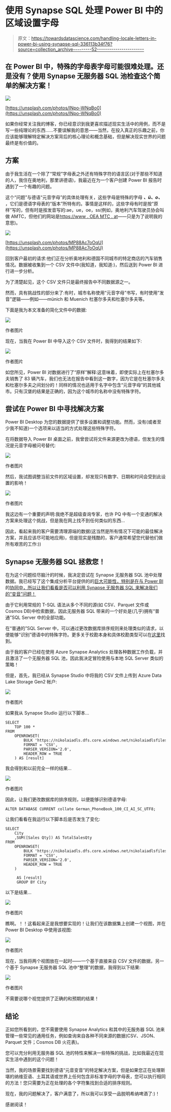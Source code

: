 # 使用 Synapse SQL 处理 Power BI 中的区域设置字母

> 原文：<https://towardsdatascience.com/handling-locale-letters-in-power-bi-using-synapse-sql-336113b34f76?source=collection_archive---------52----------------------->

## 在 Power BI 中，特殊的字母表字母可能很难处理。还是没有？使用 Synapse 无服务器 SQL 池检查这个简单的解决方案！

![](img/860f2893442934433f33e9b06a6cb19f.png)

[https://unsplash.com/photos/lNpo-WNqBo0](https://unsplash.com/photos/lNpo-WNqBo0)

如果你经常关注我的博客，你已经意识到我更喜欢描述现实生活中的用例，而不是写一些纯理论的东西……不要误解我的意思——当然，在投入真正的乐趣之前，你应该能够理解特定解决方案背后的核心理论和概念基础，但是解决现实世界的问题最终是有价值的。

## 方案

由于我生活在一个除了“常规”字母表之外还有特殊字符的语言区(对于那些不知道的人，我住在奥地利，那里讲德语)，我最近在为一个客户创建 Power BI 报告时遇到了一个有趣的问题。

这个“问题”与德语“元音字母”的具体处理有关，这些字母是特殊的字母 ***、ü、o、*** ，它们是德语字母表的“版本”所特有的。事情是这样的，这些字母有时是按“原样”写的，但有时是按发音写的:ae，ue，oe，ss(例如，奥地利汽车驾驶员协会叫做 AMTC，但他们的网站是[https://www . OEA MTC . at](https://www.oeamtc.at)——只是为了说明我的意思)。

![](img/d150e69e2cb98dd62f90724ba3cc8f4d.png)

[https://unsplash.com/photos/MP88Ac7oOqU](https://unsplash.com/photos/MP88Ac7oOqU)

回到客户最初的请求:他们正在分析奥地利和德国不同城市的特定商店的汽车销售情况。数据被收集到一个 CSV 文件中(我知道，我知道:)，然后送到 Power BI 进行进一步分析。

为了清楚起见，这个 CSV 文件只是最终报告中不同数据源之一。

然而，具有挑战性的部分来了:有时，城市名称使用“元音字母”书写，有时使用“发音”逻辑——例如——münich 和 Muenich 杜塞尔多夫和杜塞尔多夫等。

下面是我为本文准备的简化文件中的数据:

![](img/66623b68ad953cd2c9211a894a24a5a2.png)

作者图片

现在，当我在 Power BI 中导入这个 CSV 文件时，我得到的结果如下:

![](img/4ea90d1289f3c607bcfeca53bb143d0f.png)

作者图片

如您所见，Power BI 对数据进行了“原样”解释:这意味着，即使实际上在杜塞尔多夫销售了 83 辆汽车，我们也无法在报告中看到这一数字，因为它是在杜塞尔多夫和杜塞尔多夫之间划分的！同样的情况也适用于名字中包含“元音字母”的其他城市。只有汉堡的结果是正确的，因为这个城市的名称中没有特殊字符。

## 尝试在 Power BI 中寻找解决方案

Power BI Desktop 为您的数据提供了很多设置和调整功能。然而，没有(或者至少我不知道)一个选项来以适当的方式处理这些特殊字符。

在将数据导入 Power BI 桌面之前，我曾尝试将文件来源更改为德语，但发生的情况是元音字母被问号替代:

![](img/1fc84afd3d790807d4f0156f30943698.png)

作者图片

然后，我试图调整当前文件的区域设置，却发现只有数字、日期和时间会受到此设置的影响！

![](img/ac662f2515fc4b02aed60024038723a0.png)

作者图片

我这边有一个重要的声明:我绝不是超级查询专家，也许 PQ 中有一个变通的解决方案来处理这个挑战，但是我在网上找不到任何类似的东西…

因此，看起来我的客户需要清理源端的数据(这当然是所有情况下可能的最佳解决方案，并且应该尽可能地应用)，但是现实是残酷的，客户通常希望您代替他们做所有艰苦的工作:))

## Synapse 无服务器 SQL 拯救您！

在为这个问题绞尽脑汁的时候，我决定尝试在 Synapse 无服务器 SQL 池中处理数据。我已经写了这个集成分析平台提供的的[巨大可能性，特别是在与 Power BI](https://datamozart.medium.com/power-bi-synapse-part-1-the-art-of-im-possible-aee1cec5ebfa) 的[协同中，所以让我们看看是否可以利用 Synapse 无服务器 SQL 来解决我们的“变音”问题！](/power-bi-synapse-part-2-what-synapse-brings-to-power-bi-table-4592a03b1b74)

由于它利用常规的 T-SQL 语法从多个不同的源(如 CSV、Parquet 文件或 Cosmos DB)中检索数据，因此无服务器 SQL 带来的一个好处是(几乎)拥有“普通”SQL Server 中的全部功能。

在“普通的”SQL Server 中，可以通过更改数据库排序规则来处理类似的请求，以便能够“识别”德语中的特殊字符。更多关于校勘本身和具体校勘类型可以在[这里](https://docs.microsoft.com/en-us/sql/relational-databases/collations/collation-and-unicode-support?view=sql-server-ver15)找到。

由于我的客户已经在使用 Azure Synapse Analytics 处理各种数据工作负载，并且激活了一个无服务器 SQL 池，因此我决定冒险使用与本地 SQL Server 类似的策略！

但是，首先，我已经从 Synapse Studio 中将我的 CSV 文件上传到 Azure Data Lake Storage Gen2 帐户:

![](img/904b559e18dd2e22e419ccf2425a6ace.png)

作者图片

如果我从 Synapse Studio 运行以下脚本…

```
SELECT
    TOP 100 *
FROM
    OPENROWSET(
        BULK 'https://nikolaiadls.dfs.core.windows.net/nikolaiadlsfilesys/Data/Umlauts.csv',
        FORMAT = 'CSV',
        PARSER_VERSION='2.0',
        HEADER_ROW = TRUE
    ) AS [result]
```

我会得到和以前完全一样的结果…

![](img/babf3152f4813c188f95cd6b5c884047.png)

作者图片

因此，让我们更改数据库的排序规则，以便能够识别德语字母:

```
ALTER DATABASE CURRENT collate German_PhoneBook_100_CI_AI_SC_UTF8;
```

让我们看看在我运行以下脚本后是否发生了变化:

```
SELECT
    City
    ,SUM([Sales Qty]) AS TotalSalesQty
FROM
    OPENROWSET(
        BULK 'https://nikolaiadls.dfs.core.windows.net/nikolaiadlsfilesys/Data/Umlauts.csv',
        FORMAT = 'CSV',
        PARSER_VERSION='2.0',
        HEADER_ROW = TRUE
    )

     AS [result]
     GROUP BY City
```

以下是结果…

![](img/3909d5695d27e6e6f3c35405ea9c5171.png)

作者图片

瞧啊。！！这看起来正是我想要实现的！让我们在该数据集上创建一个视图，并在 Power BI Desktop 中使用该视图:

![](img/bc81bdcdcb8ae0138950e4fa6ccb5415.png)

作者图片

现在，当我将两个视图放在一起时——一个基于直接来自 CSV 文件的数据，另一个基于 Synapse 无服务器 SQL 池中“整理”的数据，我得到以下结果:

![](img/23232a2d5f44b02e0597b0801d379e2a.png)

作者图片

不需要说哪个视觉提供了正确的和预期的结果！

## 结论

正如您所看到的，您不需要使用 Synapse Analytics 和其中的无服务器 SQL 池来管理一些常见的通用任务，例如查询来自各种不同来源的数据(CSV、JSON、Parquet 文件；Cosmos DB 火花表)。

您可以充分利用无服务器 SQL 池的特性来解决一些特殊的挑战，比如我最近在现实生活中遇到的这个问题！

当然，我的场景需要找到德语“元音变音”的特定解决方案，但是如果您正在处理斯堪的纳维亚语、土耳其语或世界上任何包含非标准字母的字母表，您可以执行相同的方法！您只需要为正在处理的各个字符集找到合适的排序规则。

现在，我的问题解决了，客户满意了，所以我可以享受一品脱明希纳啤酒了:)！

感谢阅读！